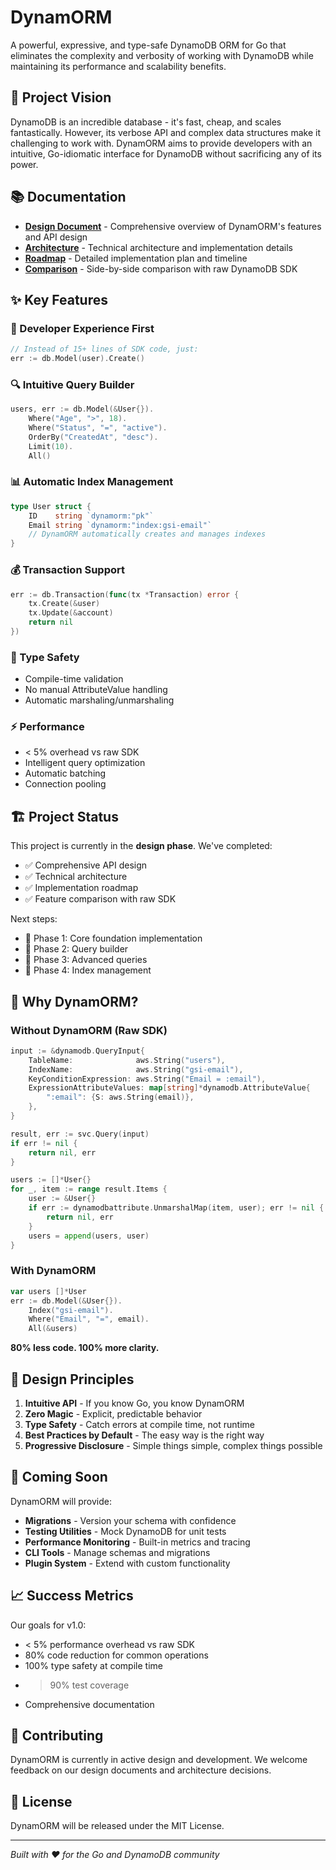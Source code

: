 # DynamORM

A powerful, expressive, and type-safe DynamoDB ORM for Go that eliminates the complexity and verbosity of working with DynamoDB while maintaining its performance and scalability benefits.

## 🎯 Project Vision

DynamoDB is an incredible database - it's fast, cheap, and scales fantastically. However, its verbose API and complex data structures make it challenging to work with. DynamORM aims to provide developers with an intuitive, Go-idiomatic interface for DynamoDB without sacrificing any of its power.

## 📚 Documentation

- [**Design Document**](DESIGN.md) - Comprehensive overview of DynamORM's features and API design
- [**Architecture**](ARCHITECTURE.md) - Technical architecture and implementation details
- [**Roadmap**](ROADMAP.md) - Detailed implementation plan and timeline
- [**Comparison**](COMPARISON.md) - Side-by-side comparison with raw DynamoDB SDK

## ✨ Key Features

### 🚀 Developer Experience First
```go
// Instead of 15+ lines of SDK code, just:
err := db.Model(user).Create()
```

### 🔍 Intuitive Query Builder
```go
users, err := db.Model(&User{}).
    Where("Age", ">", 18).
    Where("Status", "=", "active").
    OrderBy("CreatedAt", "desc").
    Limit(10).
    All()
```

### 📊 Automatic Index Management
```go
type User struct {
    ID    string `dynamorm:"pk"`
    Email string `dynamorm:"index:gsi-email"`
    // DynamORM automatically creates and manages indexes
}
```

### 💰 Transaction Support
```go
err := db.Transaction(func(tx *Transaction) error {
    tx.Create(&user)
    tx.Update(&account)
    return nil
})
```

### 🎯 Type Safety
- Compile-time validation
- No manual AttributeValue handling
- Automatic marshaling/unmarshaling

### ⚡ Performance
- < 5% overhead vs raw SDK
- Intelligent query optimization
- Automatic batching
- Connection pooling

## 🏗️ Project Status

This project is currently in the **design phase**. We've completed:

- ✅ Comprehensive API design
- ✅ Technical architecture
- ✅ Implementation roadmap
- ✅ Feature comparison with raw SDK

Next steps:
- 🚧 Phase 1: Core foundation implementation
- 🚧 Phase 2: Query builder
- 🚧 Phase 3: Advanced queries
- 🚧 Phase 4: Index management

## 🤔 Why DynamORM?

### Without DynamORM (Raw SDK)
```go
input := &dynamodb.QueryInput{
    TableName:              aws.String("users"),
    IndexName:              aws.String("gsi-email"),
    KeyConditionExpression: aws.String("Email = :email"),
    ExpressionAttributeValues: map[string]*dynamodb.AttributeValue{
        ":email": {S: aws.String(email)},
    },
}

result, err := svc.Query(input)
if err != nil {
    return nil, err
}

users := []*User{}
for _, item := range result.Items {
    user := &User{}
    if err := dynamodbattribute.UnmarshalMap(item, user); err != nil {
        return nil, err
    }
    users = append(users, user)
}
```

### With DynamORM
```go
var users []*User
err := db.Model(&User{}).
    Index("gsi-email").
    Where("Email", "=", email).
    All(&users)
```

**80% less code. 100% more clarity.**

## 🎨 Design Principles

1. **Intuitive API** - If you know Go, you know DynamORM
2. **Zero Magic** - Explicit, predictable behavior
3. **Type Safety** - Catch errors at compile time, not runtime
4. **Best Practices by Default** - The easy way is the right way
5. **Progressive Disclosure** - Simple things simple, complex things possible

## 🚀 Coming Soon

DynamORM will provide:

- **Migrations** - Version your schema with confidence
- **Testing Utilities** - Mock DynamoDB for unit tests
- **Performance Monitoring** - Built-in metrics and tracing
- **CLI Tools** - Manage schemas and migrations
- **Plugin System** - Extend with custom functionality

## 📈 Success Metrics

Our goals for v1.0:
- < 5% performance overhead vs raw SDK
- 80% code reduction for common operations
- 100% type safety at compile time
- > 90% test coverage
- Comprehensive documentation

## 🤝 Contributing

DynamORM is currently in active design and development. We welcome feedback on our design documents and architecture decisions. 

## 📄 License

DynamORM will be released under the MIT License.

---

*Built with ❤️ for the Go and DynamoDB community*
